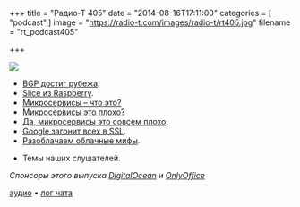 +++
title = "Радио-Т 405"
date = "2014-08-16T17:11:00"
categories = [ "podcast",]
image = "https://radio-t.com/images/radio-t/rt405.jpg"
filename = "rt_podcast405"

+++

![](https://radio-t.com/images/radio-t/rt405.jpg)

* [BGP достиг рубежа](http://www.opennet.ru/opennews/art.shtml?num=40384).
* [Slice из Raspberry](http://prsm.tc/52lkwT).
* [Микросервисы – что это?](http://www.activestate.com/blog/2014/08/microservices-and-paas-part-i)
* [Микросервисы это плохо?](http://martinfowler.com/articles/distributed-objects-microservices.html)
* [Да, микросервисы это совсем плохо](http://prsm.tc/CZgSg8).
* [Google загонит всех в SSL](http://prsm.tc/lzltDj).
* [Разоблачаем облачные мифы](http://cloudcomputing.sys-con.com/node/3150161).
- Темы наших слушателей.

_Спонсоры этого выпуска [DigitalOcean](https://www.digitalocean.com) и [OnlyOffice](http://www.onlyoffice.com)_

[аудио](http://cdn.radio-t.com/rt_podcast405.mp3) • [лог чата](http://chat.radio-t.com/logs/radio-t-405.html)
<audio src="http://cdn.radio-t.com/rt_podcast405.mp3" preload="none"></audio>